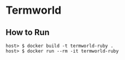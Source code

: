 # Termworld

## How to Run
```
host> $ docker build -t termworld-ruby .
host> $ docker run --rm -it termworld-ruby
```
